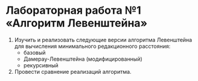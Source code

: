 # Лабораторная работа №1 «Алгоритм Левенштейна»
1. Изучить и реализовать следующие версии алгоритма Левенштейна для вычисления минимального редакционного расстояния: 
   * базовый
   * Дамерау-Левенштейна (модифицированный)
   * рекурсивный
2. Провести сравнение реализаций алгоритма.
